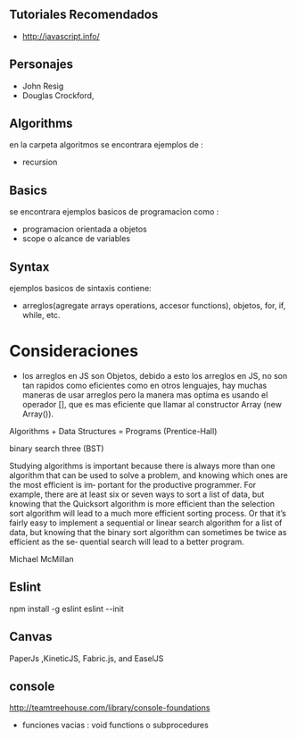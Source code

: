 ## Tutoriales Recomendados
- http://javascript.info/


## Personajes
- John Resig
- Douglas Crockford,

## Algorithms
en la carpeta algoritmos se encontrara ejemplos de :
 - recursion

## Basics
 se encontrara ejemplos basicos de programacion como :
 - programacion orientada a objetos
 - scope o alcance de variables

## Syntax
  ejemplos basicos de sintaxis contiene:
  - arreglos(agregate arrays operations, accesor functions), objetos, for, if, while, etc.
# Consideraciones
- los arreglos en JS son Objetos, debido a esto los arreglos en JS, no son tan rapidos como eficientes
  como en otros lenguajes, hay muchas maneras de usar arreglos pero la manera mas optima es usando el
  operador [], que es mas eficiente que llamar al constructor Array (new Array()).

Algorithms + Data Structures = Programs (Prentice-Hall)

binary search three (BST)

Studying algorithms is important because there is always more than one algorithm that
can be used to solve a problem, and knowing which ones are the most efficient is im‐
portant for the productive programmer. For example, there are at least six or seven ways
to sort a list of data, but knowing that the Quicksort algorithm is more efficient than
the selection sort algorithm will lead to a much more efficient sorting process. Or that
it’s fairly easy to implement a sequential or linear search algorithm for a list of data, but
knowing that the binary sort algorithm can sometimes be twice as efficient as the se‐
quential search will lead to a better program.


Michael McMillan

## Eslint
npm install -g eslint
eslint --init


## Canvas
PaperJs ,KineticJS, Fabric.js, and EaselJS

## console
http://teamtreehouse.com/library/console-foundations


- funciones vacias : void functions o subprocedures
